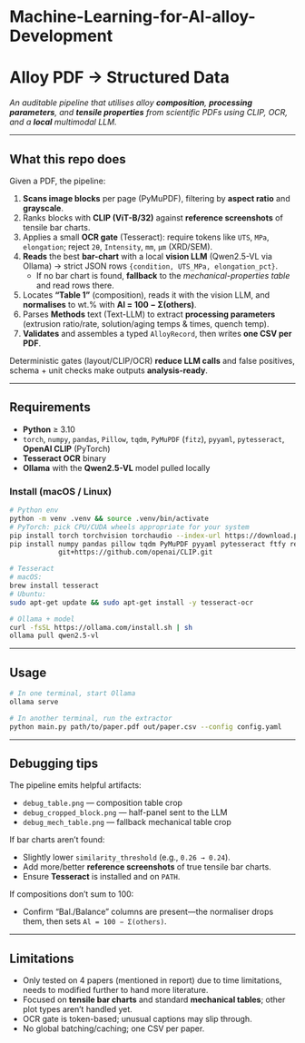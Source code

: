 # Machine-Learning-for-Al-alloy-Development

# Alloy PDF → Structured Data
*An auditable pipeline that utilises alloy **composition**, **processing parameters**, and **tensile properties** from scientific PDFs using CLIP, OCR, and a **local** multimodal LLM.*

---

## What this repo does

Given a PDF, the pipeline:

1. **Scans image blocks** per page (PyMuPDF), filtering by **aspect ratio** and **grayscale**.  
2. Ranks blocks with **CLIP (ViT-B/32)** against **reference screenshots** of tensile bar charts.  
3. Applies a small **OCR gate** (Tesseract): require tokens like `UTS`, `MPa`, `elongation`; reject `2θ`, `Intensity`, `mm`, `µm` (XRD/SEM).  
4. **Reads** the best **bar-chart** with a local **vision LLM** (Qwen2.5-VL via Ollama) → strict JSON rows `{condition, UTS_MPa, elongation_pct}`.  
   - If no bar chart is found, **fallback** to the *mechanical-properties table* and read rows there.  
5. Locates **“Table 1”** (composition), reads it with the vision LLM, and **normalises** to wt.% with **Al = 100 − Σ(others)**.  
6. Parses **Methods** text (Text-LLM) to extract **processing parameters** (extrusion ratio/rate, solution/aging temps & times, quench temp).  
7. **Validates** and assembles a typed `AlloyRecord`, then writes **one CSV per PDF**.

Deterministic gates (layout/CLIP/OCR) **reduce LLM calls** and false positives, schema + unit checks make outputs **analysis-ready**.

---

## Requirements

- **Python** ≥ 3.10  
- `torch`, `numpy`, `pandas`, `Pillow`, `tqdm`, `PyMuPDF` (`fitz`), `pyyaml`, `pytesseract`, **OpenAI CLIP** (PyTorch)  
- **Tesseract OCR** binary  
- **Ollama** with the **Qwen2.5-VL** model pulled locally

### Install (macOS / Linux)

```bash
# Python env
python -m venv .venv && source .venv/bin/activate
# PyTorch: pick CPU/CUDA wheels appropriate for your system
pip install torch torchvision torchaudio --index-url https://download.pytorch.org/whl/cu121
pip install numpy pandas pillow tqdm PyMuPDF pyyaml pytesseract ftfy regex \
            git+https://github.com/openai/CLIP.git

# Tesseract
# macOS:
brew install tesseract
# Ubuntu:
sudo apt-get update && sudo apt-get install -y tesseract-ocr

# Ollama + model
curl -fsSL https://ollama.com/install.sh | sh
ollama pull qwen2.5-vl

```

---

## Usage
```bash
# In one terminal, start Ollama
ollama serve

# In another terminal, run the extractor
python main.py path/to/paper.pdf out/paper.csv --config config.yaml
```

---
## Debugging tips

The pipeline emits helpful artifacts:

- `debug_table.png` — composition table crop  
- `debug_cropped_block.png` — half-panel sent to the LLM  
- `debug_mech_table.png` — fallback mechanical table crop  

If bar charts aren’t found:

- Slightly lower `similarity_threshold` (e.g., `0.26 → 0.24`).  
- Add more/better **reference screenshots** of true tensile bar charts.  
- Ensure **Tesseract** is installed and on `PATH`.

If compositions don’t sum to 100:

- Confirm “Bal./Balance” columns are present—the normaliser drops them, then sets `Al = 100 − Σ(others)`.

---

## Limitations 

- Only tested on 4 papers (mentioned in report) due to time limitations, needs to modified further to hand more literature. 
- Focused on **tensile bar charts** and standard **mechanical tables**; other plot types aren’t handled yet.  
- OCR gate is token-based; unusual captions may slip through.  
- No global batching/caching; one CSV per paper.









